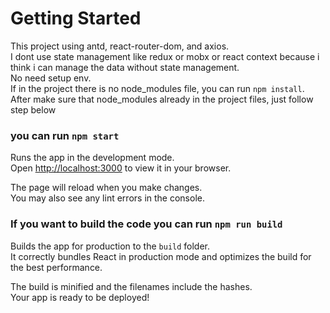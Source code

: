 # Getting Started

This project using antd, react-router-dom, and axios.\
I dont use state management like redux or mobx or react context because i think i can manage the data without state management.\
No need setup env.\
If in the project there is no node_modules file, you can run `npm install`.\
After make sure that node_modules already in the project files, just follow step below

### you can run `npm start`

Runs the app in the development mode.\
Open [http://localhost:3000](http://localhost:3000) to view it in your browser.

The page will reload when you make changes.\
You may also see any lint errors in the console.

### If you want to build the code you can run `npm run build`

Builds the app for production to the `build` folder.\
It correctly bundles React in production mode and optimizes the build for the best performance.

The build is minified and the filenames include the hashes.\
Your app is ready to be deployed!
